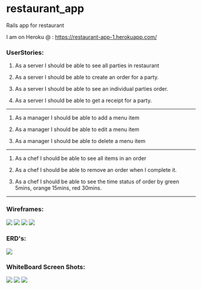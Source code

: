 
# restaurant_app
Rails app for restaurant

I am on Heroku @ :
https://restaurant-app-1.herokuapp.com/

### UserStories:
1. As a server I should be able to see all parties in restaurant

1. As a server I should be able to create an order for a party.

1. As a server I should be able to see an individual parties order.

1. As a server I should be able to get a receipt for a party.

---
1. As a manager I should be able to add a menu item

1. As a manager I should be able to edit a menu item

1. As a manager I should be able to delete a menu item

---

1. As a chef I should be able to see all items in an order

1. As a chef I should be able to remove an order when I complete it.

1. As a chef I should be able to see the time status of order by green 5mins, orange 15mins, red 30mins.


---
### Wireframes:
![](./readme_images/Rails-CRUD-Wireframes1.jpg)
![](./readme_images/Rails-CRUD-Wireframes2.jpg)
![](./readme_images/Rails-CRUD-Wireframes3.jpg)
![](./readme_images/Rails-CRUD-Wireframes4.jpg)  

### ERD's:
![](./readme_images/restaurant_ERD.png)

### WhiteBoard Screen Shots:
![](./readme_images/whiteBoarding1of3.jpg)
![](./readme_images/whiteBoarding2of3.jpg)
![](./readme_images/whiteBoarding3of3.jpg)
